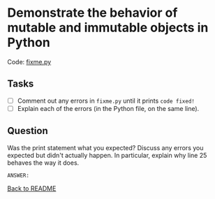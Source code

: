 # Demonstrate the behavior of mutable and immutable objects in Python

Code: [fixme.py](./fixme.py)

## Tasks
- [ ] Comment out any errors in `fixme.py` until it prints `code fixed!`
- [ ] Explain each of the errors (in the Python file, on the same line).

## Question
Was the print statement what you expected? Discuss any errors you expected but didn't actually happen. In particular, explain why line 25 behaves the way it does.
```
ANSWER:
```

[Back to README](README.md)
